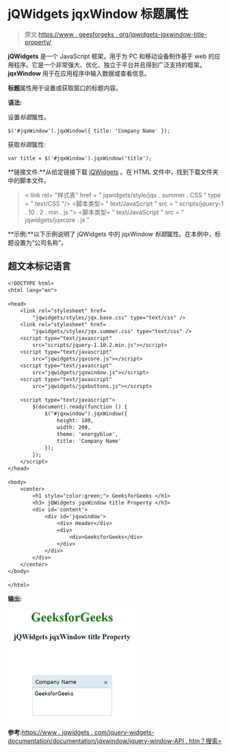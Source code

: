 # jQWidgets jqxWindow 标题属性

> 原文:[https://www . geesforgeks . org/jqwidgets-jqxwindow-title-property/](https://www.geeksforgeeks.org/jqwidgets-jqxwindow-title-property/)

**jQWidgets** 是一个 JavaScript 框架，用于为 PC 和移动设备制作基于 web 的应用程序。它是一个非常强大、优化、独立于平台并且得到广泛支持的框架。 **jqxWindow** 用于在应用程序中输入数据或查看信息。

**标题**属性用于设置或获取窗口的标题内容。

**语法:**

设置*标题*属性。

```
$('#jqxWindow').jqxWindow({ title: 'Company Name' });  
```

获取*标题*属性:

```
var title = $('#jqxWindow').jqxWindow('title'); 
```

**链接文件:**从给定链接下载 [jQWidgets](https://www.jqwidgets.com/download/) 。在 HTML 文件中，找到下载文件夹中的脚本文件。

> <link rel="”stylesheet”" href="”jqwidgets/styles/jqx.base.css”" type="”text/css”">
> < link rel= "样式表" href = " jqwidgets/style/jqx . summer . CSS " type = " text/CSS "/>
> <脚本类型= " text/JavaScript " src = " scripts/jquery-1 . 10 . 2 . min . js "></脚本>
> <脚本类型= " text/JavaScript " src = " jqwidgets/jqxcore . js "

**示例:**以下示例说明了 jQWidgets 中的 jqxWindow *标题*属性。在本例中，标题设置为“公司名称”。

## 超文本标记语言

```
<!DOCTYPE html>
<html lang="en">

<head>
    <link rel="stylesheet" href=
        "jqwidgets/styles/jqx.base.css" type="text/css" />
    <link rel="stylesheet" href=
        "jqwidgets/styles/jqx.summer.css" type="text/css" />
    <script type="text/javascript" 
        src="scripts/jquery-1.10.2.min.js"></script>
    <script type="text/javascript" 
        src="jqwidgets/jqxcore.js"></script>
    <script type="text/javascript" 
        src="jqwidgets/jqxwindow.js"></script>
    <script type="text/javascript" 
        src="jqwidgets/jqxbuttons.js"></script>

    <script type="text/javascript">
        $(document).ready(function () {
            $("#jqxwindow").jqxWindow({
                height: 100,
                width: 200,
                theme: 'energyblue',
                title: 'Company Name'
            });
        });
    </script>
</head>

<body>
    <center>
        <h1 style="color:green;"> GeeksforGeeks </h1>
        <h3> jQWidgets jqxWindow title Property </h3>
        <div id='content'>
            <div id='jqxwindow'>
                <div> Header</div>
                <div>
                    <div>GeeksforGeeks</div>
                </div>
            </div>
        </div>
    </center>
</body>

</html>
```

**输出:**

![](img/0765a50782450d391d7e10b35eaec2f6.png)

**参考:**[https://www . jqwidgets . com/jquery-widgets-documentation/documentation/jqxwindow/jquery-window-API . htm？搜索=](https://www.jqwidgets.com/jquery-widgets-documentation/documentation/jqxwindow/jquery-window-api.htm?search=)